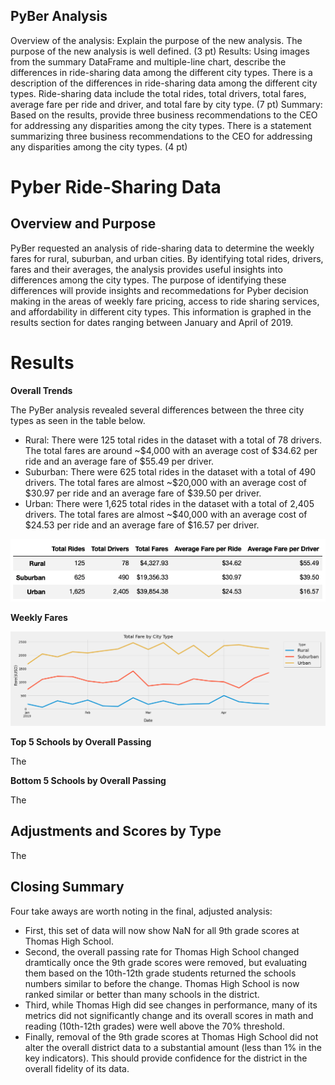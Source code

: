 ## PyBer Analysis ##

Overview of the analysis: Explain the purpose of the new analysis. The purpose of the new analysis is well defined. (3 pt)
Results: Using images from the summary DataFrame and multiple-line chart, describe the differences in ride-sharing data among the different city types.
There is a description of the differences in ride-sharing data among the different city types. Ride-sharing data include the total rides, total drivers, total fares, average fare per ride and driver, and total fare by city type. (7 pt)
Summary: Based on the results, provide three business recommendations to the CEO for addressing any disparities among the city types. There is a statement summarizing three business recommendations to the CEO for addressing any disparities among the city types. (4 pt)


# Pyber Ride-Sharing Data #

## Overview and Purpose ##

PyBer requested an analysis of ride-sharing data to determine the weekly fares for rural, suburban, and urban cities. By identifying total rides, drivers, fares and their averages, the analysis provides useful insights into differences among the city types. The purpose of identifying these differences will provide insights and recommedations for Pyber decision making in the areas of weekly fare pricing, access to ride sharing services, and affordability in different city types. This information is graphed in the results section for dates ranging between January and April of 2019. 

# Results

**Overall Trends**

The PyBer analysis revealed several differences between the three city types as seen in the table below. 
 - Rural: There were 125 total rides in the dataset with a total of 78 drivers. The total fares are around ~$4,000 with an average cost of $34.62 per ride and an average fare of $55.49 per driver. 
 - Suburban: There were 625 total rides in the dataset with a total of 490 drivers. The total fares are almost ~$20,000 with an average cost of $30.97 per ride and an average fare of $39.50 per driver. 
 - Urban: There were 1,625 total rides in the dataset with a total of 2,405 drivers. The total fares are almost ~$40,000 with an average cost of $24.53 per ride and an average fare of $16.57 per driver. 

<p align="center">
<img src="https://github.com/teachjanderson/PyBer_Analysis/blob/45d3c16bce462534c1189ad0e74686ea1a7a3ff0/analysis/Ride-sharing.png" />

**Weekly Fares**
 
 <p align="center">
<img src="https://github.com/teachjanderson/PyBer_Analysis/blob/45d3c16bce462534c1189ad0e74686ea1a7a3ff0/analysis/PyBer_fare_summary.png" />
    
    

    
**Top 5 Schools by Overall Passing**

The   
    
**Bottom 5 Schools by Overall Passing**

The

## Adjustments and Scores by Type ##

The
      
## Closing Summary ##
  
Four take aways are worth noting in the final, adjusted analysis:
  - First, this set of data will now show NaN for all 9th grade scores at Thomas High School. 
  - Second, the overall passing rate for Thomas High School changed dramtically once the 9th grade scores were removed, but evaluating them based on the 10th-12th grade students returned the schools numbers similar to before the change. Thomas High School is now ranked similar or better than many schools in the district. 
  - Third, while Thomas High did see changes in performance, many of its metrics did not significantly change and its overall scores in math and reading (10th-12th grades) were well above the 70% threshold. 
  - Finally, removal of the 9th grade scores at Thomas High School did not alter the overall district data to a substantial amount (less than 1% in the key indicators). This should provide confidence for the district in the overall fidelity of its data. 
